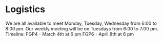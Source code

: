 # Logistics
We are all available to meet Monday, Tuesday, Wednesday from 6:00 to 8:00 pm.
Our weekly meeting will be on Tuesdays from 6:00 to 7:00 pm.
Timeline: 
FGP4 - March 4th at 6 pm
FGP6 - April 8th at 6 pm
